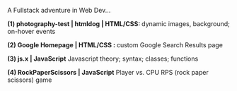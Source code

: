 A Fullstack adventure in Web Dev... 


<strong>(1) photography-test | htmldog | HTML/CSS: </strong>
dynamic images, background; on-hover events



<strong>(2) Google Homepage | HTML/CSS : </strong>
custom Google Search Results page



<strong>(3) js.x | JavaScript</strong>
Javascript theory; syntax; classes; functions



<strong>(4) RockPaperScissors | JavaScript</strong>
Player vs. CPU RPS (rock paper scissors) game 

